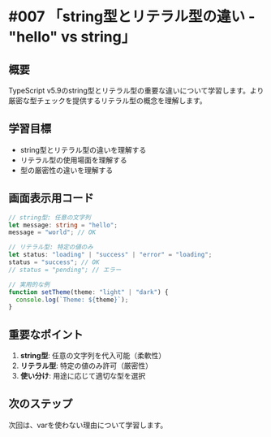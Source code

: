 # #007 「string型とリテラル型の違い - "hello" vs string」

## 概要
TypeScript v5.9のstring型とリテラル型の重要な違いについて学習します。より厳密な型チェックを提供するリテラル型の概念を理解します。

## 学習目標
- string型とリテラル型の違いを理解する
- リテラル型の使用場面を理解する
- 型の厳密性の違いを理解する

## 画面表示用コード

```typescript
// string型: 任意の文字列
let message: string = "hello";
message = "world"; // OK

// リテラル型: 特定の値のみ
let status: "loading" | "success" | "error" = "loading";
status = "success"; // OK
// status = "pending"; // エラー

// 実用的な例
function setTheme(theme: "light" | "dark") {
  console.log(`Theme: ${theme}`);
}
```

## 重要なポイント
1. **string型**: 任意の文字列を代入可能（柔軟性）
2. **リテラル型**: 特定の値のみ許可（厳密性）
3. **使い分け**: 用途に応じて適切な型を選択

## 次のステップ
次回は、varを使わない理由について学習します。